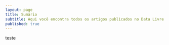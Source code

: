 ```yaml
---
layout: page
title: Sumário
subtitle: Aqui você encontra todos os artigos publicados no Data Livre
published: true
---
```


teste
